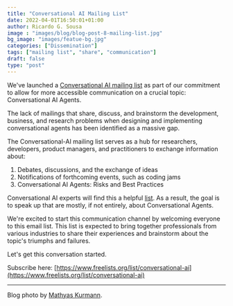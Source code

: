 ```yaml
---
title: "Conversational AI Mailing List"
date: 2022-04-01T16:50:01+01:00
author: Ricardo G. Sousa
image : "images/blog/blog-post-8-mailing-list.jpg"
bg_image: "images/featue-bg.jpg"
categories: ["Dissemination"]
tags: ["mailing list", "share", "communication"]
draft: false
type: "post"
---
```




We've launched a [Conversational AI mailing list](https://www.freelists.org/list/conversational-ai) as part of our commitment to allow for more accessible communication on a crucial topic: Conversational AI Agents.

The lack of mailings that share, discuss, and brainstorm the development, business, and research problems when designing and implementing conversational agents has been identified as a massive gap.

The Conversational-AI mailing list serves as a hub for researchers, developers, product managers, and practitioners to exchange information about:
1) Debates, discussions, and the exchange of ideas
2) Notifications of forthcoming events, such as coding jams
3) Conversational AI Agents: Risks and Best Practices

Conversational AI experts will find this a helpful [list](https://www.freelists.org/list/conversational-ai). As a result, the goal is to speak up that are mostly, if not entirely, about Conversational Agents.

We're excited to start this communication channel by welcoming everyone to this email list. This list is expected to bring together professionals from various industries to share their experiences and brainstorm about the topic's triumphs and failures.

Let's get this conversation started.


Subscribe here: [https://www.freelists.org/list/conversational-ai](https://www.freelists.org/list/conversational-ai)


----
Blog photo by [Mathyas Kurmann](https://unsplash.com/@mathyaskurmann?utm_source=unsplash&utm_medium=referral&utm_content=creditCopyText).
